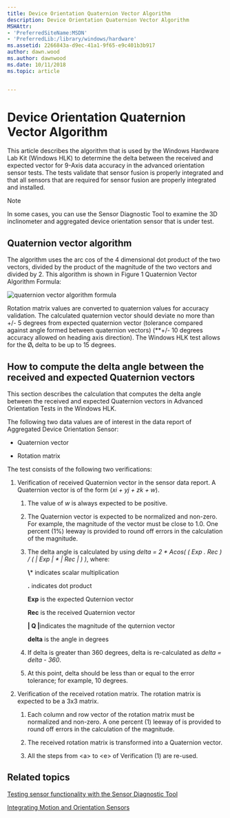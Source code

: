 ```yaml
---
title: Device Orientation Quaternion Vector Algorithm
description: Device Orientation Quaternion Vector Algorithm
MSHAttr:
- 'PreferredSiteName:MSDN'
- 'PreferredLib:/library/windows/hardware'
ms.assetid: 2266843a-d9ec-41a1-9f65-e9c401b3b917
author: dawn.wood
ms.author: dawnwood
ms.date: 10/11/2018
ms.topic: article


---
```


# Device Orientation Quaternion Vector Algorithm


This article describes the algorithm that is used by the Windows Hardware Lab Kit (Windows HLK) to determine the delta between the received and expected vector for 9-Axis data accuracy in the advanced orientation sensor tests. The tests validate that sensor fusion is properly integrated and that all sensors that are required for sensor fusion are properly integrated and installed.

> [!NOTE]
> 
> In some cases, you can use the Sensor Diagnostic Tool to examine the 3D inclinometer and aggregated device orientation sensor that is under test.

 

## <span id="Quaternion_vector_algorithm"></span><span id="quaternion_vector_algorithm"></span><span id="QUATERNION_VECTOR_ALGORITHM"></span>Quaternion vector algorithm


The algorithm uses the arc cos of the 4 dimensional dot product of the two vectors, divided by the product of the magnitude of the two vectors and divided by 2. This algorithm is shown in Figure 1 Quaternion Vector Algorithm Formula:

![quaternion vector algorithm formula](images/hck-winb-vectoralgorithm.png)

Rotation matrix values are converted to quaternion values for accuracy validation. The calculated quaternion vector should deviate no more than +/- 5 degrees from expected quaternion vector (tolerance compared against angle formed between quaternion vectors) (\*\*+/- 10 degrees accuracy allowed on heading axis direction). The Windows HLK test allows for the Øₜ delta to be up to 15 degrees.

## <span id="How_to_compute_the_delta_angle_between_the_received_and_expected_Quaternion_vectors"></span><span id="how_to_compute_the_delta_angle_between_the_received_and_expected_quaternion_vectors"></span><span id="HOW_TO_COMPUTE_THE_DELTA_ANGLE_BETWEEN_THE_RECEIVED_AND_EXPECTED_QUATERNION_VECTORS"></span>How to compute the delta angle between the received and expected Quaternion vectors


This section describes the calculation that computes the delta angle between the received and expected Quaternion vectors in Advanced Orientation Tests in the Windows HLK.

The following two data values are of interest in the data report of Aggregated Device Orientation Sensor:

-   Quaternion vector

-   Rotation matrix

The test consists of the following two verifications:

1. Verification of received Quaternion vector in the sensor data report. A Quaternion vector is of the form (*xi + yj + zk + w*).

   1. The value of *w* is always expected to be positive.

   2. The Quaternion vector is expected to be normalized and non-zero. For example, the magnitude of the vector must be close to 1.0. One percent (1%) leeway is provided to round off errors in the calculation of the magnitude.

   3. The delta angle is calculated by using *delta = 2 \* Acos( ( Exp . Rec ) / ( | Exp | \* | Rec | ) )*, where:

      **\\*** indicates scalar multiplication

      **.** indicates dot product

      **Exp** is the expected Quternion vector

      **Rec** is the received Quaternion vector

      <strong>| Q |</strong>indicates the magnitude of the quternion vector

      **delta** is the angle in degrees

   4. If delta is greater than 360 degrees, delta is re-calculated as *delta = delta - 360*.

   5. At this point, delta should be less than or equal to the error tolerance; for example, 10 degrees.

2. Verification of the received rotation matrix. The rotation matrix is expected to be a 3x3 matrix.

   1.  Each column and row vector of the rotation matrix must be normalized and non-zero. A one percent (1) leeway of is provided to round off errors in the calculation of the magnitude.

   2.  The received rotation matrix is transformed into a Quaternion vector.

   3.  All the steps from &lt;a&gt; to &lt;e&gt; of Verification (1) are re-used.

## <span id="related_topics"></span>Related topics


[Testing sensor functionality with the Sensor Diagnostic Tool](http://go.microsoft.com/fwlink/?LinkID=288907)

[Integrating Motion and Orientation Sensors](http://go.microsoft.com/fwlink/?LinkID=262274)

 

 







